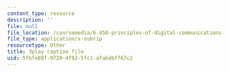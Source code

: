 ```yaml
---
content_type: resource
description: ''
file: null
file_location: /coursemedia/6-450-principles-of-digital-communications-i-fall-2006/5fbfe88f97204f925fc1afabdbff67c2_vulw9qGXbH0.srt
file_type: application/x-subrip
resourcetype: Other
title: 3play caption file
uid: 5fbfe88f-9720-4f92-5fc1-afabdbff67c2
---
```

